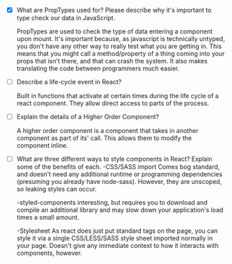 - [x] What are PropTypes used for? Please describe why it's important to type check our data in JavaScript.
    
    PropTypes are used to check the type of data entering a component upon mount. It's important because, as javascript is technically untyped, you don't have any other way to really test what you are getting in. This means that you might call a method/property of a thing coming into your props that isn't there, and that can crash the system. It also makes translating the code between programmers much easier.

- [ ] Describe a life-cycle event in React?

    Built in functions that activate at certain times during the life cycle of a react component. They allow direct access to parts of the process.

- [ ] Explain the details of a Higher Order Component?

    A higher order component is a component that takes in another component as part of its' call. This allows them to modify the component inline.

- [ ] What are three different ways to style components in React? Explain some of the benefits of each.
    -CSS/SASS import 
        Comes bog standard, and doesn't need any additional runtime or programming dependencies (presuming you already have node-sass). However, they are unscoped, so leaking styles can occur.

    -styled-components
        interesting, but requires you to download and compile an additional library and may slow down your application's load times a small amount.

    -Stylesheet
        As react does just put standard tags on the page, you can style it via a single CSS/LESS/SASS style sheet imported normally in your page. Doesn't give any immediate context to how it interacts with components, however.
